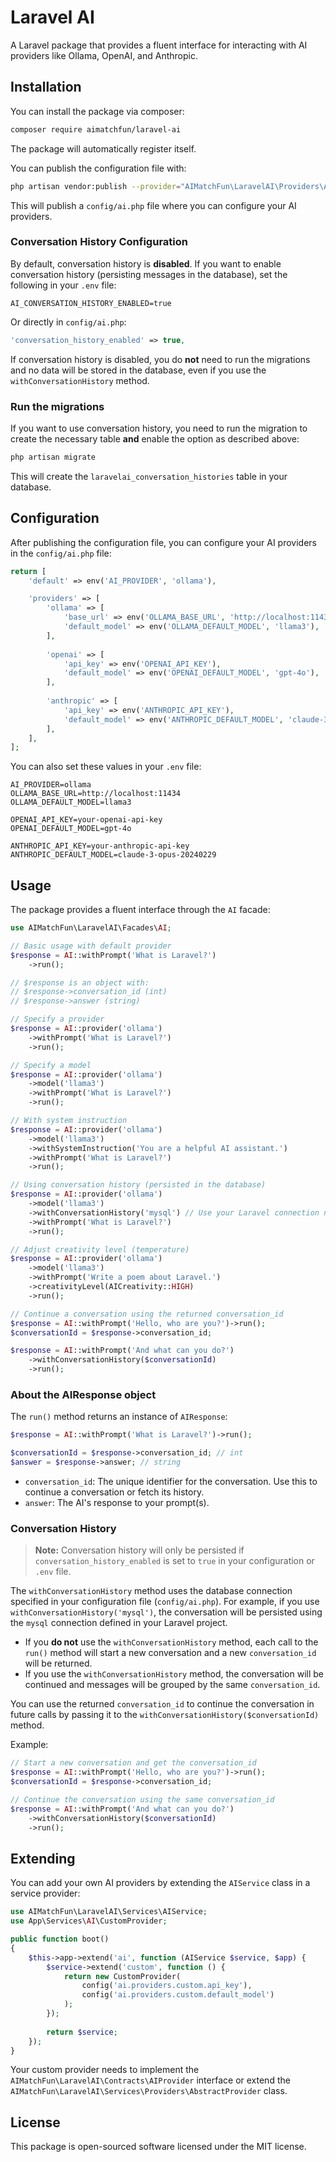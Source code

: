 # Laravel AI

A Laravel package that provides a fluent interface for interacting with AI providers like Ollama, OpenAI, and Anthropic.

## Installation

You can install the package via composer:

```bash
composer require aimatchfun/laravel-ai
```

The package will automatically register itself.

You can publish the configuration file with:

```bash
php artisan vendor:publish --provider="AIMatchFun\LaravelAI\Providers\AIServiceProvider" --tag="config"
```

This will publish a `config/ai.php` file where you can configure your AI providers.

### Conversation History Configuration

By default, conversation history is **disabled**. If you want to enable conversation history (persisting messages in the database), set the following in your `.env` file:

```
AI_CONVERSATION_HISTORY_ENABLED=true
```

Or directly in `config/ai.php`:

```php
'conversation_history_enabled' => true,
```

If conversation history is disabled, you do **not** need to run the migrations and no data will be stored in the database, even if you use the `withConversationHistory` method.

### Run the migrations

If you want to use conversation history, you need to run the migration to create the necessary table **and** enable the option as described above:

```bash
php artisan migrate
```

This will create the `laravelai_conversation_histories` table in your database.

## Configuration

After publishing the configuration file, you can configure your AI providers in the `config/ai.php` file:

```php
return [
    'default' => env('AI_PROVIDER', 'ollama'),

    'providers' => [
        'ollama' => [
            'base_url' => env('OLLAMA_BASE_URL', 'http://localhost:11434'),
            'default_model' => env('OLLAMA_DEFAULT_MODEL', 'llama3'),
        ],
        
        'openai' => [
            'api_key' => env('OPENAI_API_KEY'),
            'default_model' => env('OPENAI_DEFAULT_MODEL', 'gpt-4o'),
        ],
        
        'anthropic' => [
            'api_key' => env('ANTHROPIC_API_KEY'),
            'default_model' => env('ANTHROPIC_DEFAULT_MODEL', 'claude-3-opus-20240229'),
        ],
    ],
];
```

You can also set these values in your `.env` file:

```
AI_PROVIDER=ollama
OLLAMA_BASE_URL=http://localhost:11434
OLLAMA_DEFAULT_MODEL=llama3

OPENAI_API_KEY=your-openai-api-key
OPENAI_DEFAULT_MODEL=gpt-4o

ANTHROPIC_API_KEY=your-anthropic-api-key
ANTHROPIC_DEFAULT_MODEL=claude-3-opus-20240229
```

## Usage

The package provides a fluent interface through the `AI` facade:

```php
use AIMatchFun\LaravelAI\Facades\AI;

// Basic usage with default provider
$response = AI::withPrompt('What is Laravel?')
    ->run();

// $response is an object with:
// $response->conversation_id (int)
// $response->answer (string)

// Specify a provider
$response = AI::provider('ollama')
    ->withPrompt('What is Laravel?')
    ->run();

// Specify a model
$response = AI::provider('ollama')
    ->model('llama3')
    ->withPrompt('What is Laravel?')
    ->run();

// With system instruction
$response = AI::provider('ollama')
    ->model('llama3')
    ->withSystemInstruction('You are a helpful AI assistant.')
    ->withPrompt('What is Laravel?')
    ->run();

// Using conversation history (persisted in the database)
$response = AI::provider('ollama')
    ->model('llama3')
    ->withConversationHistory('mysql') // Use your Laravel connection name
    ->withPrompt('What is Laravel?')
    ->run();

// Adjust creativity level (temperature)
$response = AI::provider('ollama')
    ->model('llama3')
    ->withPrompt('Write a poem about Laravel.')
    ->creativityLevel(AICreativity::HIGH)
    ->run();

// Continue a conversation using the returned conversation_id
$response = AI::withPrompt('Hello, who are you?')->run();
$conversationId = $response->conversation_id;

$response = AI::withPrompt('And what can you do?')
    ->withConversationHistory($conversationId)
    ->run();
```

### About the AIResponse object

The `run()` method returns an instance of `AIResponse`:

```php
$response = AI::withPrompt('What is Laravel?')->run();

$conversationId = $response->conversation_id; // int
$answer = $response->answer; // string
```

- `conversation_id`: The unique identifier for the conversation. Use this to continue a conversation or fetch its history.
- `answer`: The AI's response to your prompt(s).

### Conversation History

> **Note:** Conversation history will only be persisted if `conversation_history_enabled` is set to `true` in your configuration or `.env` file.

The `withConversationHistory` method uses the database connection specified in your configuration file (`config/ai.php`). For example, if you use `withConversationHistory('mysql')`, the conversation will be persisted using the `mysql` connection defined in your Laravel project.

- If you **do not** use the `withConversationHistory` method, each call to the `run()` method will start a new conversation and a new `conversation_id` will be returned.
- If you use the `withConversationHistory` method, the conversation will be continued and messages will be grouped by the same `conversation_id`.

You can use the returned `conversation_id` to continue the conversation in future calls by passing it to the `withConversationHistory($conversationId)` method.

Example:

```php
// Start a new conversation and get the conversation_id
$response = AI::withPrompt('Hello, who are you?')->run();
$conversationId = $response->conversation_id;

// Continue the conversation using the same conversation_id
$response = AI::withPrompt('And what can you do?')
    ->withConversationHistory($conversationId)
    ->run();
```

## Extending

You can add your own AI providers by extending the `AIService` class in a service provider:

```php
use AIMatchFun\LaravelAI\Services\AIService;
use App\Services\AI\CustomProvider;

public function boot()
{
    $this->app->extend('ai', function (AIService $service, $app) {
        $service->extend('custom', function () {
            return new CustomProvider(
                config('ai.providers.custom.api_key'),
                config('ai.providers.custom.default_model')
            );
        });
        
        return $service;
    });
}
```

Your custom provider needs to implement the `AIMatchFun\LaravelAI\Contracts\AIProvider` interface or extend the `AIMatchFun\LaravelAI\Services\Providers\AbstractProvider` class.

## License

This package is open-sourced software licensed under the MIT license.